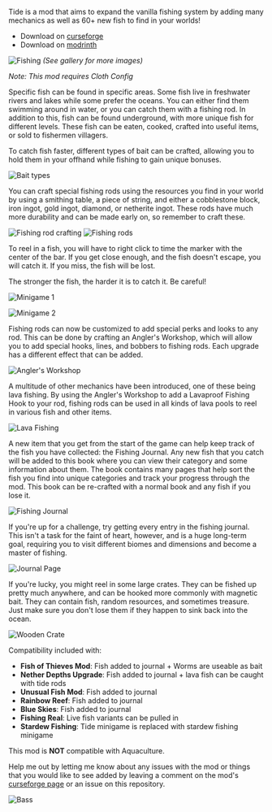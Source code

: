 Tide is a mod that aims to expand the vanilla fishing system by adding many mechanics as well as 60+ new fish to find in your worlds!

- Download on [curseforge](https://www.curseforge.com/minecraft/mc-mods/tide)
- Download on [modrinth](https://modrinth.com/mod/tide)

![Fishing](https://cdn.modrinth.com/data/die1AF7i/images/a9fbe45347cb3830bf19e67807f4a24629cbbef9.png)
_(See gallery for more images)_

_Note: This mod requires Cloth Config_


Specific fish can be found in specific areas. Some fish live in freshwater rivers and lakes while some prefer the oceans. You can either find them swimming around in water, or you can catch them with a fishing rod. In addition to this, fish can be found underground, with more unique fish for different levels. These fish can be eaten, cooked, crafted into useful items, or sold to fishermen villagers.

To catch fish faster, different types of bait can be crafted, allowing you to hold them in your offhand while fishing to gain unique bonuses.

![Bait types](https://i.imgur.com/sA8o7CE.png)

You can craft special fishing rods using the resources you find in your world by using a smithing table, a piece of string, and either a cobblestone block, iron ingot, gold ingot, diamond, or netherite ingot. These rods have much more durability and can be made early on, so remember to craft these.

![Fishing rod crafting](https://i.imgur.com/Grss5mc.png)
![Fishing rods](https://i.imgur.com/XPml35Q.png)

To reel in a fish, you will have to right click to time the marker with the center of the bar. If you get close enough, and the fish doesn't escape, you will catch it. If you miss, the fish will be lost.

The stronger the fish, the harder it is to catch it. Be careful!

![Minigame 1](https://i.imgur.com/3guonOm.png)

![Minigame 2](https://i.imgur.com/sZtqFgX.png)

Fishing rods can now be customized to add special perks and looks to any rod. This can be done by crafting an Angler's Workshop, which will allow you to add special hooks, lines, and bobbers to fishing rods. Each upgrade has a different effect that can be added.

![Angler's Workshop](https://i.imgur.com/AKgYVEq.png)

A multitude of other mechanics have been introduced, one of these being lava fishing. By using the Angler's Workshop to add a Lavaproof Fishing Hook to your rod, fishing rods can be used in all kinds of lava pools to reel in various fish and other items.

![Lava Fishing](https://i.imgur.com/8bjAbXK.png)

A new item that you get from the start of the game can help keep track of the fish you have collected: the Fishing Journal. Any new fish that you catch will be added to this book where you can view their category and some information about them. The book contains many pages that help sort the fish you find into unique categories and track your progress through the mod. This book can be re-crafted with a normal book and any fish if you lose it.

![Fishing Journal](https://i.imgur.com/FkYXjYa.png)

If you're up for a challenge, try getting every entry in the fishing journal. This isn't a task for the faint of heart, however, and is a huge long-term goal, requiring you to visit different biomes and dimensions and become a master of fishing.

![Journal Page](https://i.imgur.com/2vUJGN7.png)

If you're lucky, you might reel in some large crates. They can be fished up pretty much anywhere, and can be hooked more commonly with magnetic bait. They can contain fish, random resources, and sometimes treasure. Just make sure you don't lose them if they happen to sink back into the ocean.

![Wooden Crate](https://i.imgur.com/IpIHnfA.png)


Compatibility included with:

- **Fish of Thieves Mod**: Fish added to journal + Worms are useable as bait
- **Nether Depths Upgrade**: Fish added to journal + lava fish can be caught with tide rods
- **Unusual Fish Mod**: Fish added to journal
- **Rainbow Reef**: Fish added to journal
- **Blue Skies**: Fish added to journal
- **Fishing Real**: Live fish variants can be pulled in
- **Stardew Fishing**: Tide minigame is replaced with stardew fishing minigame

This mod is **NOT** compatible with Aquaculture.


Help me out by letting me know about any issues with the mod or things that you would like to see added by leaving a comment on the mod's [curseforge page](https://www.curseforge.com/minecraft/mc-mods/tide) or an issue on this repository.

![Bass](https://cdn.modrinth.com/data/die1AF7i/images/b75b7e1b9fb5b739f4d1b0e353e4eb009edf11ca.png)